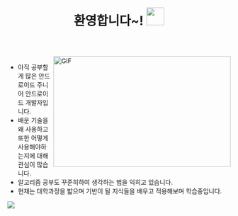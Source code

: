 
<h1 align="center">


  환영합니다~!
  <a target="_blank">
    <img src="https://github.com/JayantGoel001/JayantGoel001/blob/master/GIF/Hi.gif" width="40px" />
  </a>
</h1>

<br/>
<br/>
<a target="_blank">
  <img align="right" height="250" width="400" alt="GIF" src="https://github.com/JayantGoel001/JayantGoel001/blob/master/GIF/code.gif">
</a>

-  아직 공부할게 많은 안드로이드 주니어 안드로이드 개발자입니다.
-  배운 기술을 왜 사용하고 또한 어떻게 사용해야하는지에 대해 관심이 많습니다.
-  알고리즘 공부도 꾸준히하여 생각하는 법을 익히고 있습니다.
-  현재는 대학과정을 밟으며 기반이 될 지식들을 배우고 적용해보며 학습중입니다.

  <a href="https://www.notion.so/4718d0d3145b43d5a485eb7918042a07"><img src="https://img.shields.io/badge/github-181717?style=for-the-badge&logo=github&logoColor=white"></a>
<br/>
<br/>





